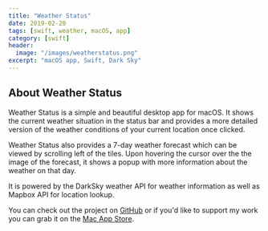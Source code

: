 ```yaml
---
title: "Weather Status"
date: 2019-02-20
tags: [swift, weather, macOS, app]
category: [swift]
header:
  image: "/images/weatherstatus.png"
excerpt: "macOS app, Swift, Dark Sky"
---
```


## About Weather Status
Weather Status is a simple and beautiful desktop app for macOS. It shows the current weather situation in the status bar and provides a more detailed version of the weather conditions of your current location once clicked.

Weather Status also provides a 7-day weather forecast which can be viewed by scrolling left of the tiles. Upon hovering the cursor over the the image of the forecast, it shows a popup with more information about the weather on that day.

It is powered by the DarkSky weather API for weather information as well as Mapbox API for location lookup.

You can check out the project on [GitHub](https://github.com/nbolar/Weather-Status) or if you'd like to support my work you can grab it on the [Mac App Store](https://itunes.apple.com/us/app/weather-status/id1453284596?ls=1&mt=12).
